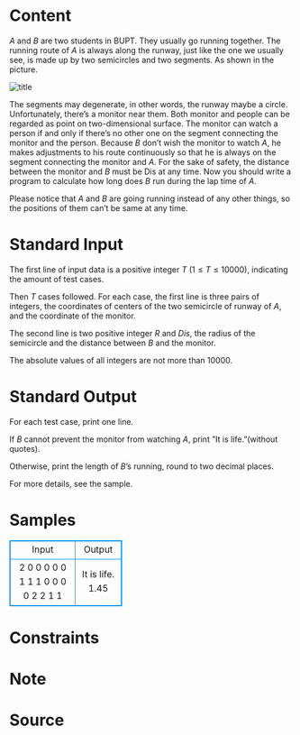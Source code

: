 
# Content

$A$ and $B$ are two students in BUPT. They usually go running together. The running route of $A$ is always along the runway, just like the one we usually see, is made up by two semicircles and two segments. As shown in the picture.

![title](/source/lutece/running/img/aHR0cHM6Ly9hY20udWVzdGMuZWR1LmNuL21lZGlhL2ltYWdlL3Byb2JsZW0vNjEzLzIwMTQwODI4MTMyOTE3Mzg5MjYuanBn.jpg)

The segments may degenerate, in other words, the runway maybe a circle. Unfortunately, there’s a monitor near them. Both monitor and people can be regarded as point on two-dimensional surface. The monitor can watch a person if and only if there’s no other one on the segment connecting the monitor and the person. Because $B$ don’t wish the monitor to watch $A$, he makes adjustments to his route continuously so that he is always on the segment connecting the monitor and $A$. For the sake of safety, the distance between the monitor and $B$ must be Dis at any time. Now you should write a program to calculate how long does $B$ run during the lap time of $A$.

Please notice that $A$ and $B$ are going running instead of any other things, so the positions of them can’t be same at any time.

# Standard Input

The first line of input data is a positive integer $T$ ($1 \leq T \leq 10000$), indicating the amount of test cases.

Then $T$ cases followed. For each case, the first line is three pairs of integers, the coordinates of centers of the two semicircle of runway of $A$, and the
coordinate of the monitor.

The second line is two positive integer $R$ and $Dis$, the radius of the semicircle and the distance between $B$ and the monitor.

The absolute values of all integers are not more than $10000$.

# Standard Output

For each test case, print one line.

If $B$ cannot prevent the monitor from watching $A$, print ”It is life.”(without quotes).

Otherwise, print the length of $B$’s running, round to two decimal places.

For more details, see the sample.

# Samples

<style>
        table,table tr th, table tr td { border:1px solid #0094ff; }
        table { width: 200px; min-height: 25px; line-height: 25px; text-align: center; border-collapse: collapse;}   
    </style>
<table>
	<tr>
		<td>Input</td>
		<td>Output</td>
	</tr>
<tr><td>2
0 0 0 0 0 1
1 1
0 0 0 0 2 2
1 1</td><td>It is life.
1.45</td></tr></table>


# Constraints



# Note



# Source


